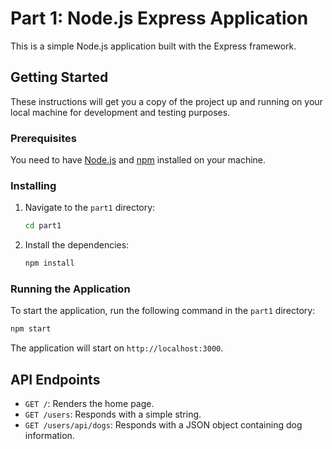 # Part 1: Node.js Express Application

This is a simple Node.js application built with the Express framework.

## Getting Started

These instructions will get you a copy of the project up and running on your local machine for development and testing purposes.

### Prerequisites

You need to have [Node.js](https://nodejs.org/) and [npm](https://www.npmjs.com/) installed on your machine.

### Installing

1.  Navigate to the `part1` directory:
    ```bash
    cd part1
    ```
2.  Install the dependencies:
    ```bash
    npm install
    ```

### Running the Application

To start the application, run the following command in the `part1` directory:

```bash
npm start
```

The application will start on `http://localhost:3000`.

## API Endpoints

*   `GET /`: Renders the home page.
*   `GET /users`: Responds with a simple string.
*   `GET /users/api/dogs`: Responds with a JSON object containing dog information.